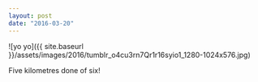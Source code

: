 ```yaml
---
layout: post
date: "2016-03-20"
---
```


![yo yo]({{ site.baseurl }}/assets/images/2016/tumblr_o4cu3rn7Qr1r16syio1_1280-1024x576.jpg)

Five kilometres done of six!
